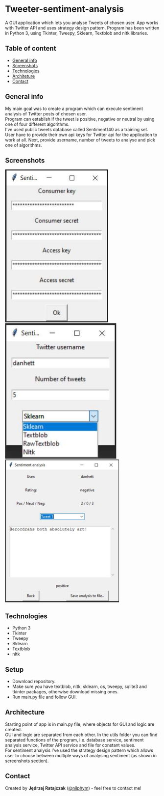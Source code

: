 # Tweeter-sentiment-analysis
A GUI application which lets you analyse Tweets of chosen user. App works with Twitter API and uses strategy design pattern.
Program has been written in Python 3, using Tkinter, Tweepy, Sklearn, Textblob and nltk libraries.

## Table of content
* [General info](#general-info)
* [Screenshots](#screenshots)
* [Technologies](#technologies)
* [Architeture](#architecture)
* [Contact](#contact)

## General info
My main goal was to create a program which can execute sentiment analysis of Twitter posts of chosen user.  
Program can establish if the tweet is positive, negative or neutral by using one of four different algorithms.  
I've used public tweets database called Sentiment140 as a training set.  
User have to provide their own api keys for Twitter api for the application to work at all. Next, provide username, number of tweets to analyse and pick one of algorithms.

## Screenshots
![Example screenshot 1](./sample-photos/1.PNG)  
![Example screenshot 2](./sample-photos/2.PNG)  
![Example screenshot 3](./sample-photos/3.PNG)

## Technologies
* Python 3
* Tkinter
* Tweepy
* Sklearn
* Textblob
* nltk

## Setup
* Download repository.
* Make sure you have textblob, nltk, sklearn, os, tweepy, sqlite3 and tkinter packages, otherwise download missing ones.
* Run main.py file and follow GUI.

## Architecture
Starting point of app is in main.py file, where objects for GUI and logic are created.  
GUI and logic are separated from each other. In the utils folder you can find separated functions of the program, i.e. database service, sentiment analysis service, Twitter API service and file for constant values.  
For sentiment analysis I've used the strategy design pattern which allows user to choose between multiple ways of analysing sentiment (as shown in screenshots section).

## Contact
Created by **Jędrzej Ratajczak** ([@nilphym](https://github.com/nilphym)) - feel free to contact me!
